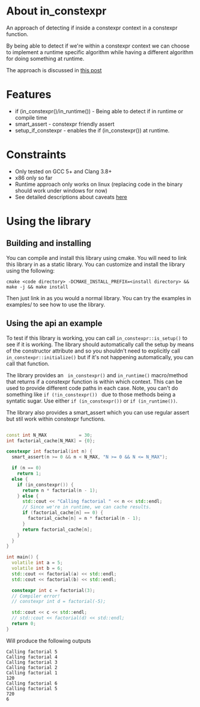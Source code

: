 # About in_constexpr
An approach of detecting if inside a constexpr context in a constexpr function. 

By being able to detect if we're within a constexpr context we can choose to implement
a runtime specific algorithm while having a different algorithm for doing something at runtime. 

The approach is discussed in [this post](http://saadahmad.ca/detecting-evaluation-context-inside-constexpr-functions/)

# Features
* if (in_constexpr()/in_runtime()) - Being able to detect if in runtime or compile time 
* smart_assert        - constexpr friendly assert
* setup_if_constexpr  - enables the if (in_constexpr()) at runtime. 

# Constraints
* Only tested on GCC 5+ and Clang 3.8+
* x86 only so far
* Runtime approach only works on linux (replacing code in the binary should work under windows for now)
* See detailed descriptions about caveats [here](http://saadahmad.ca/detecting-evaluation-context-inside-constexpr-functions/#caveats)

# Using the library
## Building and installing
You can compile and install this library using cmake. You will need to link this library in as a static library.
You can customize and install the library using the following:
```
cmake <code directory> -DCMAKE_INSTALL_PREFIX=<install directory> && make -j && make install
```
Then just link in as you would a normal library. You can try the examples in examples/ to see how to use the library.
## Using the api an example

To test if this library is working, you can call ```in_constexpr::is_setup()``` to see if it is working. The library should automatically call the setup by means of the constructor 
attribute and so you shouldn't need to explicitly call ```in_constexpr::initialize()``` but if it's not happening automatically, you can call that function. 

The library provides an ``` in_constexpr()``` and ```in_runtime()``` macro/method that returns if a constexpr function is within which context. This can be used to provide different code paths in each case. 
Note, you can't do something like ```if (!in_constexpr()) ``` due to those methods being a syntatic sugar. Use either ```if (in_constexpr())``` or ```if (in_runtime())```.

The library also provides a smart_assert which you can use regular assert but stil work within constexpr functions. 

```cpp

const int N_MAX            = 30;
int factorial_cache[N_MAX] = {0};

constexpr int factorial(int n) {
  smart_assert(n >= 0 && n < N_MAX, "N >= 0 && N <= N_MAX");

  if (n == 0)
    return 1;
  else {
    if (in_constexpr()) {
      return n * factorial(n - 1);
    } else {
      std::cout << "Calling factorial " << n << std::endl;
      // Since we're in runtime, we can cache results.
      if (factorial_cache[n] == 0) {
        factorial_cache[n] = n * factorial(n - 1);
      }
      return factorial_cache[n];
    }
  }
}

int main() {
  volatile int a = 5;
  volatile int b = 6;
  std::cout << factorial(a) << std::endl;
  std::cout << factorial(b) << std::endl;

  constexpr int c = factorial(3);
  // Compiler error!
  // constexpr int d = factorial(-5);

  std::cout << c << std::endl;
  // std::cout << factorial(d) << std::endl;
  return 0;
}
```
Will produce the following outputs
```
Calling factorial 5
Calling factorial 4
Calling factorial 3
Calling factorial 2
Calling factorial 1
120
Calling factorial 6
Calling factorial 5
720
6
```
